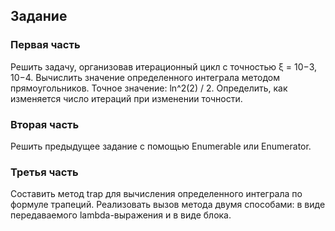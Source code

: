 ## Задание

### Первая часть

Решить задачу, организовав итерационный цикл с точностью ξ = 10−3, 10−4. Вычислить значение определенного интеграла методом прямоугольников. Точное значение: ln^2(2) / 2. Определить, как изменяется число итераций при изменении точности.

### Вторая часть

Решить предыдущее задание с помощью Enumerable или Enumerator.

### Третья часть

Составить метод trap для вычисления определенного интеграла по формуле трапеций. Реализовать вызов метода двумя способами: в виде передаваемого lambda-выражения и в виде блока.